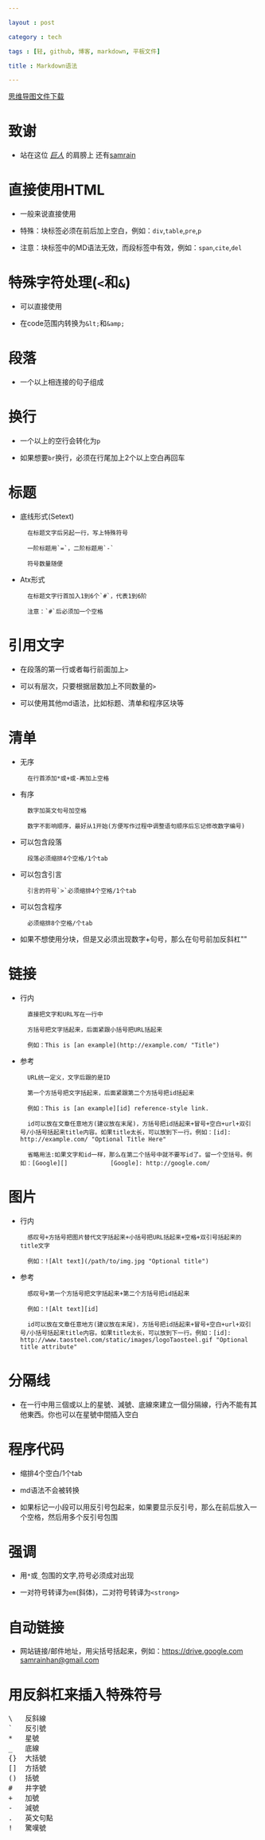 ```yaml
---

layout : post

category : tech

tags : [轻, github, 博客, markdown, 平板文件]

title : Markdown语法

---
```


[思维导图文件下载](https://docs.google.com/open?id=0B1DrsqrLRzeIMmhPN3Bvc0ZlZG8)

# 致谢

- 站在这位 *[巨人](http://markdown.tw/)* 的肩膀上 还有[samrain](http://samrain.github.com/)

# 直接使用HTML

- 一般来说直接使用

- 特殊：块标签必须在前后加上空白，例如：`div`,`table`,`pre`,`p`

- 注意：块标签中的MD语法无效，而段标签中有效，例如：`span`,`cite`,`del`

# 特殊字符处理(`<`和`&`)

- 可以直接使用

- 在code范围内转换为`&lt;`和`&amp;`

# 段落

- 一个以上相连接的句子组成

# 换行

- 一个以上的空行会转化为`p`

- 如果想要`br`换行，必须在行尾加上2个以上空白再回车

# 标题

- 底线形式(Setext)

        在标题文字后另起一行，写上特殊符号

        一阶标题用`=`，二阶标题用`-`

        符号数量随便

- Atx形式

        在标题文字行首加入1到6个`#`，代表1到6阶

        注意：`#`后必须加一个空格

# 引用文字

- 在段落的第一行或者每行前面加上`>`

- 可以有层次，只要根据层数加上不同数量的`>`

- 可以使用其他md语法，比如标题、清单和程序区块等

# 清单

- 无序

        在行首添加*或+或-再加上空格

- 有序

        数字加英文句号加空格

        数字不影响顺序，最好从1开始(方便写作过程中调整语句顺序后忘记修改数字编号)

- 可以包含段落

        段落必须缩排4个空格/1个tab

- 可以包含引言

        引言的符号`>`必须缩排4个空格/1个tab

- 可以包含程序

        必须缩排8个空格/个tab

- 如果不想使用分块，但是又必须出现数字+句号，那么在句号前加反斜杠"\"

# 链接

- 行内

        直接把文字和URL写在一行中

        方括号把文字括起来，后面紧跟小括号把URL括起来

        例如：This is [an example](http://example.com/ "Title")

- 参考

        URL统一定义，文字后跟的是ID

        第一个方括号把文字括起来，后面紧跟第二个方括号把id括起来

        例如：This is [an example][id] reference-style link.

        id可以放在文章任意地方(建议放在末尾)，方括号把id括起来+冒号+空白+url+双引号/小括号括起来title内容。如果title太长，可以放到下一行。例如：[id]: http://example.com/ "Optional Title Here"

        省略用法:如果文字和id一样，那么在第二个括号中就不要写id了。留一个空括号。例如：[Google][]            [Google]: http://google.com/

# 图片

- 行内

        感叹号+方括号把图片替代文字括起来+小括号把URL括起来+空格+双引号括起来的title文字

        例如：![Alt text](/path/to/img.jpg "Optional title")

- 参考

        感叹号+第一个方括号把文字括起来+第二个方括号把id括起来

        例如：![Alt text][id]

        id可以放在文章任意地方(建议放在末尾)，方括号把id括起来+冒号+空白+url+双引号/小括号括起来title内容。如果title太长，可以放到下一行。例如：[id]: http://www.taosteel.com/static/images/logoTaosteel.gif "Optional title attribute"

# 分隔线

- 在一行中用三個或以上的星號、減號、底線來建立一個分隔線，行內不能有其他東西。你也可以在星號中間插入空白

# 程序代码

- 缩排4个空白/1个tab

- md语法不会被转换

- 如果标记一小段可以用反引号包起来，如果要显示反引号，那么在前后放入一个空格，然后用多个反引号包围

# 强调

- 用`*`或`_`包围的文字,符号必须成对出现

- 一对符号转译为`em`(斜体)，二对符号转译为`<strong>`

# 自动链接

- 网站链接/邮件地址，用尖括号括起来，例如：<https://drive.google.com> <samrainhan@gmail.com>

# 用反斜杠来插入特殊符号

<pre>
\   反斜線
`   反引號
*   星號
_   底線
{}  大括號
[]  方括號
()  括號
#   井字號
+   加號
-   減號
.   英文句點
!   驚嘆號
</pre>